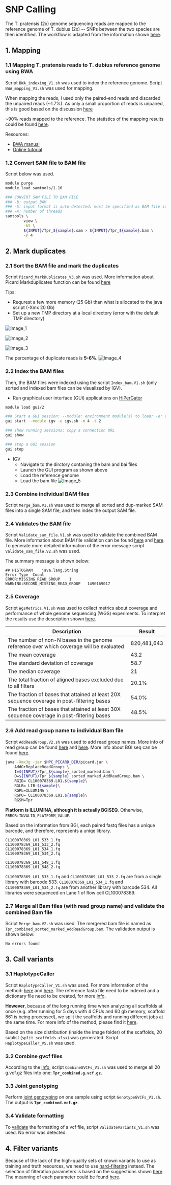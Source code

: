 # SNP Calling
The T. pratensis (2x) genome sequencing reads are mapped to the reference genome of T. dubius (2x) -- SNPs between the two species are then identified. The workflow is adapted from the information shown [here](https://gatk.broadinstitute.org/hc/en-us/articles/360035535932-Germline-short-variant-discovery-SNPs-Indels-).

## 1. Mapping
### 1.1 Mapping T. pratensis reads to T. dubius reference genome using BWA
Script `BWA_indexing_V1.sh` was used to index the reference genome. Script `BWA_mapping_V1.sh` was used for mapping.

When mapping the reads, I used only the paired-end reads and discarded the unpaired reads (~1.7%). As only a small proportion of reads is unpaired, this is good based on the discussion [here](https://www.biostars.org/p/140318/)

~90% reads mapped to the reference. The statistics of the mapping results could be found [here](https://github.com/GatorShan/Tragopogon-Methylation-Project/blob/master/SNP_calling/MultiQC_results/Bam_file_multiqc_report.html).

Resources:
  - [BWA manual](http://bio-bwa.sourceforge.net/bwa.shtml)
  - [Online tutorial](https://hbctraining.github.io/In-depth-NGS-Data-Analysis-Course/sessionVI/lessons/01_alignment.html)

### 1.2 Convert SAM file to BAM file

Script below was used.
```bash
module purge
module load samtools/1.10

### CONVERT SAM FILE TO BAM FILE
### -b: output BAM
### -S: input format is auto-detected; must be specified as BAM file is expected
### -@: number of threads
samtools \
        view \
        -bS \
        ${INPUT}/Tpr_${sample}.sam > ${INPUT}/Tpr_${sample}.bam \
        -@ 4
```

## 2. Mark duplicates
### 2.1 Sort the BAM file and mark the duplicates
Script `Picard_MarkDuplicates_V3.sh` was used. More information about Picard Markduplicates function can be found [here](https://broadinstitute.github.io/picard/command-line-overview.html#MarkDuplicates)

Tips:
  - Requrest a few more memory (25 Gb) than what is allocated to the java script (-Xmx 20 Gb)
  - Set up a new TMP directory at a local directory (error with the default TMP directory)

![Image_1](https://github.com/GatorShan/Tragopogon-Methylation-Project/blob/master/SNP_calling/images/Bam_sorted_marked_file_multiqc_report_samtools_alignment_plot.png)

![Image_2](https://github.com/GatorShan/Tragopogon-Methylation-Project/blob/master/SNP_calling/images/Bam_sorted_marked_file_multiqc_report_gerneral_statistics.png)

![Image_3](https://github.com/GatorShan/Tragopogon-Methylation-Project/blob/master/SNP_calling/images/Bam_sorted_marked_file_multiqc_report_alignment_matrics.png)

The percentage of duplicate reads is **5-6%**.
![Image_4](https://github.com/GatorShan/Tragopogon-Methylation-Project/blob/master/SNP_calling/images/Duplicate_percentage.png)

### 2.2 Index the BAM files
Then, the BAM files were indexed using the script `Index_bam.V1.sh` (only sorted and indexed bam files can be visualized by IGV).
  - Run graphical user interface (GUI) applications on [HiPerGator](https://help.rc.ufl.edu/doc/GUI_Programs)
  ```bash
  module load gui/2
  
  ### Start a GUI session: --module: environment module(s) to load; -e: application executable; -m: memory (GB); -t: time (hour)
  gui start --module igv -e igv.sh -m 4 -t 2
  
  ### show running sessions; copy a connection URL
  gui show
  
  ### stop a GUI session
  gui stop
  ```
  - IGV
    - Navigate to the dirctory contaning the bam and bai files
    - Launch the GUI program as shown above
    - Load the reference genome
    - Load the bam file
![Image_5](https://github.com/GatorShan/Tragopogon-Methylation-Project/blob/master/SNP_calling/images/IGV_bam_example.png)

### 2.3 Combine individual BAM files
Script `Merge_bam.V1.sh` was used to merge all sorted and dup-marked SAM files into a single SAM file, and then index the output SAM file.

### 2.4 Validates the BAM file
Script `Validate_sam_file.V1.sh` was used to validate the combined BAM file. More information about BAM file validation can be found [here](https://gatk.broadinstitute.org/hc/en-us/articles/360036854731-ValidateSamFile-Picard-) and [here](https://gatk.broadinstitute.org/hc/en-us/articles/360035891231-Errors-in-SAM-or-BAM-files-can-be-diagnosed-with-ValidateSamFile). To generate more detailed information of the error message script `Validate_sam_file.V2.sh` was used.

The summary message is shown below:
```
## HISTOGRAM	java.lang.String
Error Type	Count
ERROR:MISSING_READ_GROUP	1
WARNING:RECORD_MISSING_READ_GROUP	1490169017
```

### 2.5 Coverage
Script `WgsMetrics.V1.sh` was used to collect metrics about coverage and performance of whole genome sequencing (WGS) experiments. To interpret the results use the description shown [here](https://broadinstitute.github.io/picard/picard-metric-definitions.html#CollectWgsMetrics.WgsMetrics).

| Description | Result |
| -- | -- |
| The number of non-N bases in the genome reference over which coverage will be evaluated | 820,481,643 |
| The mean coverage | 43.2 |
| The standard deviation of coverage | 58.7 |
| The median coverage | 21 |
| The total fraction of aligned bases excluded due to all filters | 20.1% |
| The fraction of bases that attained at least 20X sequence coverage in post-filtering bases | 54.0% |
| The fraction of bases that attained at least 30X sequence coverage in post-filtering bases | 48.5% |

### 2.6 Add read group name to individual Bam file
Script `AddReadGroup.V2.sh` was used to add read group names. More info of read group can be found [here](https://gatk.broadinstitute.org/hc/en-us/articles/360035890671?id=6472) and [here](https://gatk.broadinstitute.org/hc/en-us/articles/360037226472-AddOrReplaceReadGroups-Picard-). More info about BGI seq can be found [here](https://en.wikipedia.org/wiki/DNA_nanoball_sequencing).

```bash
java -Xmx3g -jar $HPC_PICARD_DIR/picard.jar \
	AddOrReplaceReadGroups \
	I=${INPUT}/Tpr_${sample}_sorted_marked.bam \
	O=${INPUT}/Tpr_${sample}_sorted_marked_AddReadGroup.bam \
	RGID= CL100078369.L01.${sample}\
	RGLB= LIB-${sample}\
	RGPL=ILLUMINA \
	RGPU= CL100078369.L01.${sample}\
	RGSM=Tpr
```
**Platform is ILLUMINA, although it is actually BGISEQ**. Otherwise, `ERROR:INVALID_PLATFORM_VALUE`.

Based on the information from BGI, each paired fastq files has a unique barcode, and therefore, represents a uniqe library.
```
CL100078369_L01_533_1.fq
CL100078369_L01_533_2.fq
CL100078369_L01_534_1.fq
CL100078369_L01_534_2.fq
...
CL100078369_L01_548_1.fq
CL100078369_L01_548_2.fq
```
`CL100078369_L01_533_1.fq` and `CL100078369_L01_533_2.fq` are from a single library with barcode 533. `CL100078369_L01_534_1.fq` and `CL100078369_L01_534_2.fq` are from another library with barcode 534. All libraries were sequenced on Lane 1 of flow cell CL100078369.

### 2.7 Merge all Bam files (with read group name) and validate the combined Bam file
Script `Merge_bam.V2.sh` was used. The mergered bam file is named as `Tpr_combined_sorted_marked_AddReadGroup.bam`. The validation output is shown below:
```
No errors found
```
## 3. Call variants
### 3.1 HaplotypeCaller
Script `HaplotypeCaller_V1.sh` was used. For more information of the method: [here](https://gatk.broadinstitute.org/hc/en-us/articles/360035535932-Germline-short-variant-discovery-SNPs-Indels-) and [here](https://gatk.broadinstitute.org/hc/en-us/articles/360037225632-HaplotypeCaller). The reference fasta file need to be indexed and a dictionary file need to be created, for more [info](https://gatk.broadinstitute.org/hc/en-us/articles/360035531652-FASTA-Reference-genome-format).

**However**, because of the long running time when analyzing all scaffolds at once (e.g. after running for 5 days with 4 CPUs and 60 gb memory, scaffold 861 is being processed), we split the scaffolds and running different jobs at the same time. For more info of the method, please find it [here](https://gatk.broadinstitute.org/hc/en-us/articles/360035531852-Intervals-and-interval-lists).

Based on the size distribution (inside the image folder) of the scaffolds, 20 sublist (`split_scaffolds.xlsx`) was gernerated. Script `HaplotypeCaller_V5.sh` was used.

### 3.2 Combine gvcf files
According to the [info](https://gatk.broadinstitute.org/hc/en-us/articles/360037593911-CombineGVCFs), script `CombineGVCFs_V1.sh` was used to merge all 20 g.vcf.gz files into one: **`Tpr_combined.g.vcf.gz`**.

### 3.3 Joint genotyping
Perform [joint genotyping](https://gatk.broadinstitute.org/hc/en-us/articles/360037057852-GenotypeGVCFs) on one sample using script `GenotypeGVCFs_V1.sh`. The output is **`Tpr_combined.vcf.gz`**.

### 3.4 Validate formatting
To [validate](https://gatk.broadinstitute.org/hc/en-us/articles/360036898972-ValidateVariants) the formatting of a vcf file, script `ValidateVariants_V1.sh` was used. No error was detected.

## 4. Filter variants
Because of the lack of the high-quality sets of known variants to use as training and truth resources, we need to use [hard-filtering](https://gatk.broadinstitute.org/hc/en-us/articles/360037434691-VariantFiltration) instead. The selection of filteration parameters is based on the suggestions shown [here](https://gatk.broadinstitute.org/hc/en-us/articles/360035531112--How-to-Filter-variants-either-with-VQSR-or-by-hard-filtering#2). The meanning of each parameter could be found [here](https://gatk.broadinstitute.org/hc/en-us/articles/360035890471-Hard-filtering-germline-short-variants).




